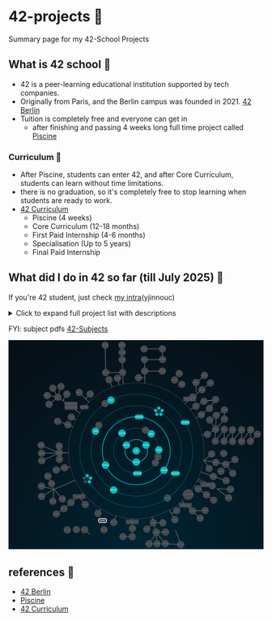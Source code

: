 # 42-projects 📌

Summary page for my 42-School Projects

## What is 42 school 🚀

- 42 is a peer-learning educational institution supported by tech companies.
- Originally from Paris, and the Berlin campus was founded in 2021. [42 Berlin](https://42berlin.de/)
- Tuition is completely free and everyone can get in
  - after finishing and passing 4 weeks long full time project called [Piscine](https://42berlin.de/de/the-piscine/)

### Curriculum 📆

- After Piscine, students can enter 42, and after Core Curriculum, students can learn without time limitations.
- there is no graduation, so it's completely free to stop learning when students are ready to work.
- [42 Curriculum](https://42berlin.de/de/curriculum-42-berlin/)
  - Piscine (4 weeks)
  - Core Curriculum (12-18 months)
  - First Paid Internship (4-6 months)
  - Specialisation (Up to 5 years)
  - Final Paid Internship

## What did I do in 42 so far (till July 2025) 📝

If you're 42 student, just check [my intra](https://profile.intra.42.fr/users/yjinnouc)(yjinnouc)

<details>
<summary>Click to expand full project list with descriptions</summary>

### 🏊‍♂️ Piscine (Entry Selection)

**Skills:** C fundamentals, memory management, debugging, peer-to-peer learning

Learned C programming fundamentals by implementing basic functions and data structures. Gained experience with manual memory management, pointer manipulation, and debugging techniques through intensive daily coding challenges.

---

### Level 0

**[Libft](https://github.com/yuki-jinnouchi/42-libft)** - *Personal C Library*  
**Skills:** C programming, memory management, string manipulation, linked lists

Created my own implementation of essential C standard library functions (strlen, strcpy etc.) plus additional utility functions.

- Part 1: Standard libc functions (isalpha, strlen, memcpy, etc.)
- Part 2: Additional utility functions (substr, strjoin, split, etc.)
- Bonus: Linked list manipulation functions

---

### Level 1

**ft_printf** - *Custom printf Implementation*  
**Skills:** Variadic functions, format specifiers, type conversion

**get_next_line** - *File Reading Function*  
**Skills:** File I/O, buffer management, static variables

**Born2beroot** - *System Administration*  
**Skills:** Linux administration, virtualization, security, shell scripting

---

### Level 2

**[pipex](https://github.com/yuki-jinnouchi/42-pipex)** - *Unix Pipe Simulation*  
**Skills:** Process management, pipes, file descriptors, system calls

**[push_swap](https://github.com/yuki-jinnouchi/42-push_swap)** - *Sorting Algorithm*  
**Skills:** Algorithm optimization, stack operations, complexity analysis

**[so_long](https://github.com/yuki-jinnouchi/42-so_long)** - *2D Game Development*  
**Skills:** Graphics programming, event handling, game logic, MiniLibX

**Exam Rank 02** - Reimplement strlen(), strdup(), strcpy(), strdup(), atoi()

---

### Level 3

**[minishell](https://github.com/moojig12/42-minishell)** - *Shell Implementation* (with [Naraa](https://github.com/moojig12))
**Skills:** Parsing, process management, signal handling, built-in commands

**[Philosopher](https://github.com/yuki-jinnouchi/42-philosopher)** - *Threading & Synchronization*  
**Skills:** Multithreading, mutex, semaphores, deadlock prevention

**Exam Rank 03** - Reinprement get_next_line() or ft_printf()

---

### Level 4

**C++ Module Series (00-04):**

- **[cpp_module_00](https://github.com/yuki-jinnouchi/42-cpp_module_00)**: Namespaces, classes, member functions, stdio streams, initialization lists, static, const
- **[cpp_module_01](https://github.com/yuki-jinnouchi/42-cpp_module_01)**: Memory allocation, pointers to members, references, switch statements
- **[cpp_module_02](https://github.com/yuki-jinnouchi/42-cpp_module_02)**: Ad-hoc polymorphism, operator overloading, Orthodox Canonical class form
- **[cpp_module_03](https://github.com/yuki-jinnouchi/42-cpp_module_03)**: Inheritance
- **[cpp_module_04](https://github.com/yuki-jinnouchi/42-cpp_module_04)**: Subtype polymorphism, abstract classes, interfaces

**NetPractice** - *Network Configuration*  
**Skills:** TCP/IP, subnetting, routing, network troubleshooting

**[cub3d](https://github.com/yuki-jinnouchi/42-cub3d)** - *3D Game Engine*  
**Skills:** Ray-casting, 3D graphics, game development, MiniLibX

**miniRT** - *Ray Tracer*  
**Skills:** 3D mathematics, ray tracing, computer graphics, lighting models

**Exam Rank 04** - Reinprement micro version of shell

---

### Level 5

**C++ Module Series (05-09):**

- **[cpp_module_05](https://github.com/yuki-jinnouchi/42-cpp_module_05)**: Repetition and exceptions
- **[cpp_module_06](https://github.com/yuki-jinnouchi/42-cpp_module_06)**: C++ casts
- **[cpp_module_07](https://github.com/yuki-jinnouchi/42-cpp_module_07)**: C++ templates
- **[cpp_module_08](https://github.com/yuki-jinnouchi/42-cpp_module_08)**: Templated containers, iterators, algorithms
- **[cpp_module_09](https://github.com/yuki-jinnouchi/42-cpp_module_09)**: STL containers

**[ft-irc](https://github.com/yuki-jinnouchi/42-ft_irc)** - *Built IRC Server*  
**Skills:** Network programming, sockets, IRC protocol, multi-client handling

**[Inception](https://github.com/yuki-jinnouchi/42-inception)** - *Built Docker Infrastructure*  
**Skills:** Docker, containerization, NGINX, WordPress, MariaDB, DevOps

**webserv** - *Built HTTP Server*  
**Skills:** HTTP protocol, socket programming, web server architecture, CGI

**Exam Rank 05** - C++, testing OOP fundamentals (classes, abstract classes, interfaces, inheritance, polymorphism)

---

### Level 6

**ft_transcendence** - *Full-Stack Web Application*  
**Skills:** Full-stack development, real-time communication, game development, user authentication

**Exam Rank 06** - Implement mini_serv, a simple multi-client TCP chat server

---
</details>

FYI: subject pdfs [42-Subjects](https://github.com/rphlr/42-Subjects)

![screenshot of progress](https://github.com/yuki-jinnouchi/42-projects/blob/main/graph_2025-07-03.png)

## references 📎

- [42 Berlin](https://42berlin.de/)
- [Piscine](https://42berlin.de/de/the-piscine/)
- [42 Curriculum](https://42berlin.de/de/curriculum-42-berlin/)

